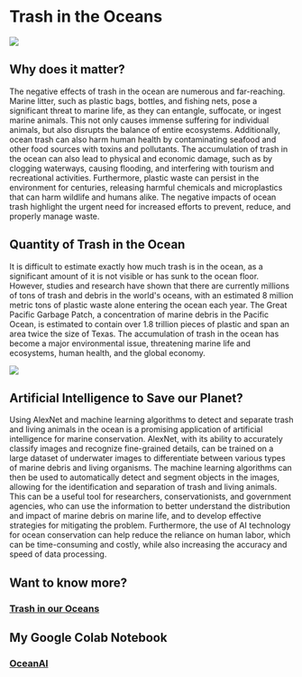 # Trash in the Oceans

<img src = "https://th.bing.com/th/id/OIP.el9FmAyQ-SBOK7prb7I5cQHaE7?w=245&h=180&c=7&r=0&o=5&dpr=1.3&pid=1.7">

## Why does it matter?

The negative effects of trash in the ocean are numerous and far-reaching. Marine litter, such as plastic bags, bottles, and fishing nets, pose a significant threat to marine life, as they can entangle, suffocate, or ingest marine animals. This not only causes immense suffering for individual animals, but also disrupts the balance of entire ecosystems. Additionally, ocean trash can also harm human health by contaminating seafood and other food sources with toxins and pollutants. The accumulation of trash in the ocean can also lead to physical and economic damage, such as by clogging waterways, causing flooding, and interfering with tourism and recreational activities. Furthermore, plastic waste can persist in the environment for centuries, releasing harmful chemicals and microplastics that can harm wildlife and humans alike. The negative impacts of ocean trash highlight the urgent need for increased efforts to prevent, reduce, and properly manage waste.

## Quantity of Trash in the Ocean

It is difficult to estimate exactly how much trash is in the ocean, as a significant amount of it is not visible or has sunk to the ocean floor. However, studies and research have shown that there are currently millions of tons of trash and debris in the world's oceans, with an estimated 8 million metric tons of plastic waste alone entering the ocean each year. The Great Pacific Garbage Patch, a concentration of marine debris in the Pacific Ocean, is estimated to contain over 1.8 trillion pieces of plastic and span an area twice the size of Texas. The accumulation of trash in the ocean has become a major environmental issue, threatening marine life and ecosystems, human health, and the global economy.

<img src = "https://th.bing.com/th/id/OIP.E9l9qgSQUknSXRUxz42m1gHaES?w=273&h=180&c=7&r=0&o=5&dpr=1.3&pid=1.7">

## Artificial Intelligence to Save our Planet?

Using AlexNet and machine learning algorithms to detect and separate trash and living animals in the ocean is a promising application of artificial intelligence for marine conservation. AlexNet, with its ability to accurately classify images and recognize fine-grained details, can be trained on a large dataset of underwater images to differentiate between various types of marine debris and living organisms. The machine learning algorithms can then be used to automatically detect and segment objects in the images, allowing for the identification and separation of trash and living animals. This can be a useful tool for researchers, conservationists, and government agencies, who can use the information to better understand the distribution and impact of marine debris on marine life, and to develop effective strategies for mitigating the problem. Furthermore, the use of AI technology for ocean conservation can help reduce the reliance on human labor, which can be time-consuming and costly, while also increasing the accuracy and speed of data processing.

## Want to know more?

### [Trash in our Oceans](https://docs.google.com/presentation/d/1XS1gkZQSxwYqoUmwtQliZiD8Y96zB-jgBteEKsYj2Mk/edit?usp=sharing)

## My Google Colab Notebook
### [OceanAI](https://colab.research.google.com/drive/1OakWw-K-aL4gSLpNPxOerZidaTk5Kakg)

